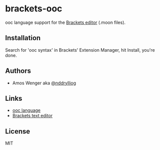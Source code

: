 # brackets-ooc

ooc language support for the [Brackets editor](http://brackets.io/) (.moon files).

## Installation

Search for 'ooc syntax' in Brackets' Extension Manager, hit Install, you're done.

## Authors

  * Amos Wenger aka [@nddrylliog](https://github.com/nddrylliog)

## Links

  * [ooc language](http://ooc-lang.org/)
  * [Brackets text editor](http://brackets.io)

## License

MIT

